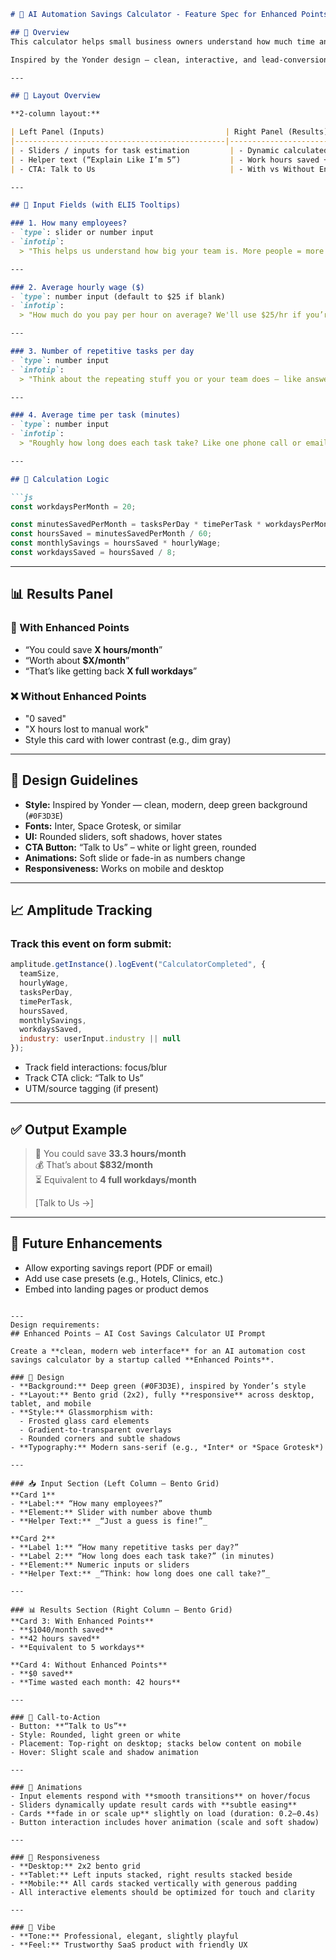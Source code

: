 ```markdown
# 🧮 AI Automation Savings Calculator - Feature Spec for Enhanced Points

## 🎯 Overview
This calculator helps small business owners understand how much time and money they can save by automating repetitive tasks like calls, form fills, and scheduling — with Enhanced Points.

Inspired by the Yonder design — clean, interactive, and lead-conversion focused.

---

## 📐 Layout Overview

**2-column layout:**

| Left Panel (Inputs)                           | Right Panel (Results)                           |
|-----------------------------------------------|-------------------------------------------------|
| - Sliders / inputs for task estimation         | - Dynamic calculated monthly savings             |
| - Helper text (“Explain Like I’m 5”)           | - Work hours saved + dollar savings              |
| - CTA: Talk to Us                              | - With vs Without Enhanced Points comparison     |

---

## 🧾 Input Fields (with ELI5 Tooltips)

### 1. How many employees?
- `type`: slider or number input
- `infotip`:  
  > "This helps us understand how big your team is. More people = more repetitive tasks."

---

### 2. Average hourly wage ($)
- `type`: number input (default to $25 if blank)
- `infotip`:  
  > "How much do you pay per hour on average? We'll use $25/hr if you’re not sure."

---

### 3. Number of repetitive tasks per day
- `type`: number input
- `infotip`:  
  > "Think about the repeating stuff you or your team does — like answering calls, emails, scheduling, etc."

---

### 4. Average time per task (minutes)
- `type`: number input
- `infotip`:  
  > "Roughly how long does each task take? Like one phone call or email — 2, 5, maybe 10 minutes?"

---

## 🧠 Calculation Logic

```js
const workdaysPerMonth = 20;

const minutesSavedPerMonth = tasksPerDay * timePerTask * workdaysPerMonth;
const hoursSaved = minutesSavedPerMonth / 60;
const monthlySavings = hoursSaved * hourlyWage;
const workdaysSaved = hoursSaved / 8;
```

---

## 📊 Results Panel

### 💚 With Enhanced Points
- “You could save **X hours/month**”
- “Worth about **$X/month**”
- “That’s like getting back **X full workdays**”

### ❌ Without Enhanced Points
- "0 saved"
- "X hours lost to manual work"
- Style this card with lower contrast (e.g., dim gray)

---

## 🎨 Design Guidelines

- **Style:** Inspired by Yonder — clean, modern, deep green background (`#0F3D3E`)
- **Fonts:** Inter, Space Grotesk, or similar
- **UI:** Rounded sliders, soft shadows, hover states
- **CTA Button:** “Talk to Us” – white or light green, rounded
- **Animations:** Soft slide or fade-in as numbers change
- **Responsiveness:** Works on mobile and desktop

---

## 📈 Amplitude Tracking

### Track this event on form submit:
```js
amplitude.getInstance().logEvent("CalculatorCompleted", {
  teamSize,
  hourlyWage,
  tasksPerDay,
  timePerTask,
  hoursSaved,
  monthlySavings,
  workdaysSaved,
  industry: userInput.industry || null
});
```

- Track field interactions: focus/blur
- Track CTA click: “Talk to Us”
- UTM/source tagging (if present)

---

## ✅ Output Example

> 🧠 You could save **33.3 hours/month**  
> 💰 That’s about **$832/month**  
> ⏳ Equivalent to **4 full workdays/month**  
>  
> [Talk to Us →]

---

## 📎 Future Enhancements
- Allow exporting savings report (PDF or email)
- Add use case presets (e.g., Hotels, Clinics, etc.)
- Embed into landing pages or product demos

```

---
Design requirements:
## Enhanced Points – AI Cost Savings Calculator UI Prompt

Create a **clean, modern web interface** for an AI automation cost savings calculator by a startup called **Enhanced Points**. 

### 🎨 Design
- **Background:** Deep green (#0F3D3E), inspired by Yonder’s style
- **Layout:** Bento grid (2x2), fully **responsive** across desktop, tablet, and mobile
- **Style:** Glassmorphism with:
  - Frosted glass card elements
  - Gradient-to-transparent overlays
  - Rounded corners and subtle shadows
- **Typography:** Modern sans-serif (e.g., *Inter* or *Space Grotesk*)

---

### 📥 Input Section (Left Column – Bento Grid)
**Card 1**
- **Label:** “How many employees?”
- **Element:** Slider with number above thumb
- **Helper Text:** _“Just a guess is fine!”_

**Card 2**
- **Label 1:** “How many repetitive tasks per day?”
- **Label 2:** “How long does each task take?” (in minutes)
- **Element:** Numeric inputs or sliders
- **Helper Text:** _“Think: how long does one call take?”_

---

### 📊 Results Section (Right Column – Bento Grid)
**Card 3: With Enhanced Points**
- **$1040/month saved**
- **42 hours saved**
- **Equivalent to 5 workdays**

**Card 4: Without Enhanced Points**
- **$0 saved**
- **Time wasted each month: 42 hours**

---

### 🔘 Call-to-Action
- Button: **“Talk to Us”**
- Style: Rounded, light green or white
- Placement: Top-right on desktop; stacks below content on mobile
- Hover: Slight scale and shadow animation

---

### 🧠 Animations
- Input elements respond with **smooth transitions** on hover/focus
- Sliders dynamically update result cards with **subtle easing**
- Cards **fade in or scale up** slightly on load (duration: 0.2–0.4s)
- Button interaction includes hover animation (scale and soft shadow)

---

### 📱 Responsiveness
- **Desktop:** 2x2 bento grid
- **Tablet:** Left inputs stacked, right results stacked beside
- **Mobile:** All cards stacked vertically with generous padding
- All interactive elements should be optimized for touch and clarity

---

### 🎯 Vibe
- **Tone:** Professional, elegant, slightly playful
- **Feel:** Trustworthy SaaS product with friendly UX